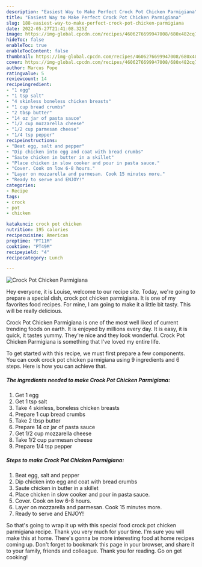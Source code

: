 ```yaml
---
description: "Easiest Way to Make Perfect Crock Pot Chicken Parmigiana"
title: "Easiest Way to Make Perfect Crock Pot Chicken Parmigiana"
slug: 188-easiest-way-to-make-perfect-crock-pot-chicken-parmigiana
date: 2022-05-27T21:41:08.325Z
image: https://img-global.cpcdn.com/recipes/4606276699947008/680x482cq70/crock-pot-chicken-parmigiana-recipe-main-photo.jpg
hideToc: false
enableToc: true
enableTocContent: false
thumbnail: https://img-global.cpcdn.com/recipes/4606276699947008/680x482cq70/crock-pot-chicken-parmigiana-recipe-main-photo.jpg
cover: https://img-global.cpcdn.com/recipes/4606276699947008/680x482cq70/crock-pot-chicken-parmigiana-recipe-main-photo.jpg
author: Marcus Pope
ratingvalue: 5
reviewcount: 14
recipeingredient:
- "1 egg"
- "1 tsp salt"
- "4 skinless boneless chicken breasts"
- "1 cup bread crumbs"
- "2 tbsp butter"
- "14 oz jar of pasta sauce"
- "1/2 cup mozzarella cheese"
- "1/2 cup parmesan cheese"
- "1/4 tsp pepper"
recipeinstructions:
- "Beat egg, salt and pepper"
- "Dip chicken into egg and coat with bread crumbs"
- "Saute chicken in butter in a skillet"
- "Place chicken in slow cooker and pour in pasta sauce."
- "Cover. Cook on low 6-8 hours."
- "Layer on mozzarella and parmesan. Cook 15 minutes more."
- "Ready to serve and ENJOY!"
categories:
- Recipe
tags:
- crock
- pot
- chicken

katakunci: crock pot chicken 
nutrition: 195 calories
recipecuisine: American
preptime: "PT11M"
cooktime: "PT49M"
recipeyield: "4"
recipecategory: Lunch

---
```



![Crock Pot Chicken Parmigiana](https://img-global.cpcdn.com/recipes/4606276699947008/680x482cq70/crock-pot-chicken-parmigiana-recipe-main-photo.jpg)

Hey everyone, it is Louise, welcome to our recipe site. Today, we're going to prepare a special dish, crock pot chicken parmigiana. It is one of my favorites food recipes. For mine, I am going to make it a little bit tasty. This will be really delicious.

Crock Pot Chicken Parmigiana is one of the most well liked of current trending foods on earth. It is enjoyed by millions every day. It is easy, it is quick, it tastes yummy. They're nice and they look wonderful. Crock Pot Chicken Parmigiana is something that I've loved my entire life.




To get started with this recipe, we must first prepare a few components. You can cook crock pot chicken parmigiana using 9 ingredients and 6 steps. Here is how you can achieve that.

<!--inarticleads1-->

##### The ingredients needed to make Crock Pot Chicken Parmigiana:

1. Get 1 egg
1. Get 1 tsp salt
1. Take 4 skinless, boneless chicken breasts
1. Prepare 1 cup bread crumbs
1. Take 2 tbsp butter
1. Prepare 14 oz jar of pasta sauce
1. Get 1/2 cup mozzarella cheese
1. Take 1/2 cup parmesan cheese
1. Prepare 1/4 tsp pepper




<!--inarticleads2-->

##### Steps to make Crock Pot Chicken Parmigiana:

1. Beat egg, salt and pepper
1. Dip chicken into egg and coat with bread crumbs
1. Saute chicken in butter in a skillet
1. Place chicken in slow cooker and pour in pasta sauce.
1. Cover. Cook on low 6-8 hours.
1. Layer on mozzarella and parmesan. Cook 15 minutes more.
1. Ready to serve and ENJOY!



So that's going to wrap it up with this special food crock pot chicken parmigiana recipe. Thank you very much for your time. I'm sure you will make this at home. There's gonna be more interesting food at home recipes coming up. Don't forget to bookmark this page in your browser, and share it to your family, friends and colleague. Thank you for reading. Go on get cooking!
